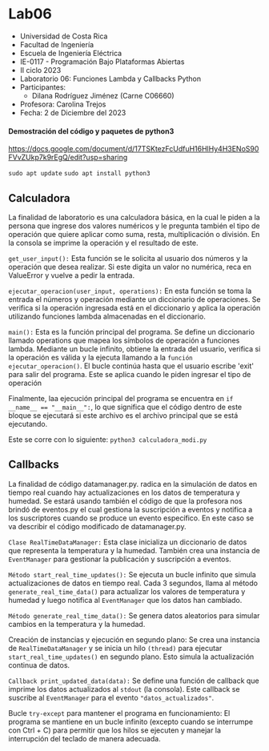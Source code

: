 # Lab06
- Universidad de Costa Rica
- Facultad de Ingeniería
- Escuela de Ingeniería Eléctrica
- IE-0117 - Programación Bajo Plataformas Abiertas
- II ciclo 2023
- Laboratorio 06: Funciones Lambda y Callbacks Python
- Participantes:
  - Dilana Rodríguez Jiménez (Carne C06660)
- Profesora: Carolina Trejos
- Fecha: 2 de Diciembre del 2023

#### Demostración del código y paquetes de python3
https://docs.google.com/document/d/17TSKtezFcUdfuH16HlHy4H3ENoS90FVvZUkp7k9rEgQ/edit?usp=sharing

`sudo apt update`
`sudo apt install python3`


## Calculadora
La finalidad de laboratorio es una calculadora básica, en la cual le piden a la persona que ingrese dos valores numéricos y le pregunta también el tipo de operación que quiere aplicar como suma, resta, multiplicación o división. En la consola se imprime la operación y el resultado de este.

`get_user_input():` Esta función se le solicita al usuario dos números y la operación que desea realizar. Si este digita un valor no numérica, reca en ValueError y vuelve a pedir la entrada.

`ejecutar_operacion(user_input, operations):` En esta función se toma la entrada el números y operación mediante un diccionario de operaciones. Se verifica si la operación ingresada está en el diccionario y aplica la operación utilizando funciones lambda almacenadas en el diccionario. 

`main():` Esta es la función principal del programa. Se define un diccionario llamado operations que mapea los símbolos de operación a funciones lambda. Mediante un bucle infinito, obtiene la entrada del usuario, verifica si la operación es válida y la ejecuta llamando a la `función ejecutar_operacion()`. El bucle continúa hasta que el usuario escribe 'exit' para salir del programa. Este se aplica cuando le piden ingresar el tipo de operación

Finalmente, laa ejecución principal del programa se encuentra en `if __name__ == "__main__":`, lo que significa que el código dentro de este bloque se ejecutará si este archivo es el archivo principal que se está ejecutando.

  
Este se corre con lo siguiente: `python3 calculadora_modi.py`


## Callbacks
La finalidad de código datamanager.py. radica en  la simulación de datos en tiempo real cuando hay actualizaciones en los datos de temperatura y humedad. Se estará usando también el código de que la profesora nos brindó de eventos.py el cual gestiona la suscripción a eventos y notifica a los suscriptores cuando se produce un evento específico. En este caso se va describir el código modificado de datamanager.py.

`Clase RealTimeDataManager:` Esta clase inicializa un diccionario de datos que representa la temperatura y la humedad. También crea una instancia de `EventManager` para gestionar la publicación y suscripción a eventos.

`Método start_real_time_updates():` Se ejecuta un bucle infinito que simula actualizaciones de datos en tiempo real. Cada 3 segundos, llama al método `generate_real_time_data()` para actualizar los valores de temperatura y humedad y luego notifica al `EventManager` que los datos han cambiado.

`Método generate_real_time_data():` Se genera datos aleatorios para simular cambios en la temperatura y la humedad.

Creación de instancias y ejecución en segundo plano: Se crea una instancia de `RealTimeDataManager` y se inicia un hilo `(thread)` para ejecutar `start_real_time_updates()` en segundo plano. Esto simula la actualización continua de datos.

`Callback print_updated_data(data):` Se define una función de callback que imprime los datos actualizados al `stdout` (la consola). Este callback se suscribe al `EventManager` para el evento `"datos_actualizados"`.

Bucle `try-except` para mantener el programa en funcionamiento: El programa se mantiene en un bucle infinito (excepto cuando se interrumpe con Ctrl + C) para permitir que los hilos se ejecuten y manejar la interrupción del teclado de manera adecuada.












